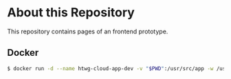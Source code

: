 # About this Repository

This repository contains pages of an frontend prototype.


## Docker
```bash
$ docker run -d --name htwg-cloud-app-dev -v "$PWD":/usr/src/app -w /usr/src/app -p 3000:3000 node:5 ./docker-entrypoint.sh
```
